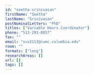 ```yaml
---
id: "seetha-srinivasan"
firstName: "Seetha"
lastName: "Srinivasan"
postNominalLetters: "PhD"
titles: ["Variable Hours Coordinator"]
phone: "513-293-0857"
fax: ""
email: "svs2113@cumc.columbia.edu"
room: ""
formats: ["long"]
researchAreas: []
url: []
tags: []
---
```

